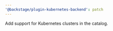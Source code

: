 ```yaml
---
'@backstage/plugin-kubernetes-backend': patch
---
```


Add support for Kubernetes clusters in the catalog.
